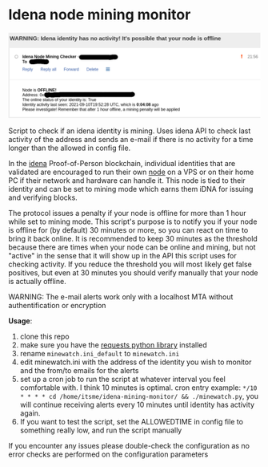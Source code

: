 # Idena node mining monitor

![Screenshot](screenshot_minewatch.png)

Script to check if an idena identity is mining. Uses idena API to check last activity of the address and sends an e-mail if there is no activity for a time longer than the allowed in config file.

In the [idena](https://idena.io) Proof-of-Person blockchain, individual identities that are validated are encouraged to run their own [node](https://github.com/idena-network/idena-go) on a VPS or on their home PC if their network and hardware can handle it. This node is tied to their identity and can be set to mining mode which earns them iDNA for issuing and verifying blocks.

The protocol issues a penalty if your node is offline for more than 1 hour while set to mining mode. This script's purpose is to notify you if your node is offline for (by default) 30 minutes or more, so you can react on time to bring it back online. It is recommended to keep 30 minutes as the threshold because there are times when your node can be online and mining, but not "active" in the sense that it will show up in the API this script uses for checking activity. If you reduce the threshold you will most likely get false positives, but even at 30 minutes you should verify manually that your node is actually offline.

WARNING: The e-mail alerts work only with a localhost MTA without authentification or encryption

**Usage**:

1. clone this repo
2. make sure you have the [requests python library](https://docs.python-requests.org/en/master/) installed
3. rename `minewatch.ini_default` to `minewatch.ini`
4. edit minewatch.ini with the address of the identity you wish to monitor and the from/to emails for the alerts
5. set up a cron job to run the script at whatever interval you feel comfortable with. I think 10 minutes is optimal. cron entry example: `*/10 * * * * cd /home/itsme/idena-mining-monitor/ && ./minewatch.py`, you will continue receiving alerts every 10 minutes until identity has activity again.
6. If you want to test the script, set the ALLOWEDTIME in config file to something really low, and run the script manually

If you encounter any issues please double-check the configuration as no error checks are performed on the configuration parameters
